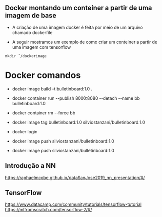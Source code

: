 ## Docker montando um conteiner a partir de uma imagem de base

* A criação de uma imagem docker é feita por meio de um arquivo chamado dockerfile

* A seguir mostramos um exemplo de como criar um conteiner a partir de uma imagem com tensorflow 

```
mkdir ˜/dockerimage
```

# Docker comandos
* docker image build -t bulletinboard:1.0 .

* docker container run --publish 8000:8080 --detach --name bb bulletinboard:1.0
  
* docker container rm --force bb
  
* docker image tag bulletinboard:1.0 silviostanzani/bulletinboard:1.0
  
* docker login
  
* docker image push silviostanzani/bulletinboard:1.0
  
* docker image push silviostanzani/bulletinboard:1.0

## Introdução a NN
https://raphaelmcobe.github.io/dataSanJose2019_nn_presentation/#/

## TensorFlow
https://www.datacamp.com/community/tutorials/tensorflow-tutorial
https://mlfromscratch.com/tensorflow-2/#/
